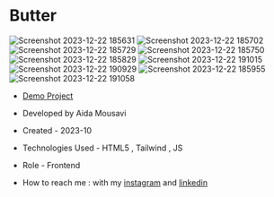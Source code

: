 # Butter

![Screenshot 2023-12-22 185631](https://github.com/aida-mousavi/Butter/assets/115708698/5ea00d61-3b28-431d-9dee-b2dafb9abf01)
![Screenshot 2023-12-22 185702](https://github.com/aida-mousavi/Butter/assets/115708698/ef7fd8c6-c6d9-4ad1-a06b-ed4ff80e73a0)
![Screenshot 2023-12-22 185729](https://github.com/aida-mousavi/Butter/assets/115708698/b86bb649-3b55-4e99-be34-877400c9ba3d)
![Screenshot 2023-12-22 185750](https://github.com/aida-mousavi/Butter/assets/115708698/9d8b4ac6-62b8-4d0c-8c6e-e1acdd6d3218)
![Screenshot 2023-12-22 185829](https://github.com/aida-mousavi/Butter/assets/115708698/eb9cc41f-45bd-4693-94bc-bd7a093d4143)
![Screenshot 2023-12-22 191015](https://github.com/aida-mousavi/Butter/assets/115708698/6ebb7d17-0462-4dc2-8365-3b180b021552)
![Screenshot 2023-12-22 190929](https://github.com/aida-mousavi/Butter/assets/115708698/846106b6-2d7f-47bb-b651-389fc5d5e13a)
![Screenshot 2023-12-22 185955](https://github.com/aida-mousavi/Butter/assets/115708698/c7576f5f-1835-4dc6-97fb-e9f8ea170594)
![Screenshot 2023-12-22 191058](https://github.com/aida-mousavi/Butter/assets/115708698/4afde387-17f2-4dd2-88e1-07974013cc82)


- [Demo Project](https://aida-mousavi.github.io/Butter/)

- Developed by Aida Mousavi

- Created - 2023-10

- Technologies Used - HTML5 , Tailwind , JS

- Role - Frontend

- How to reach me : with my [instagram](https://www.instagram.com/dev.mousavi) and [linkedin](www.linkedin.com/in/aida-mousavi-18791a292)

